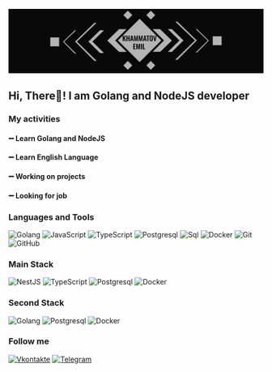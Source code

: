![Header](https://github.com/fishkaoff/fishkaoff/blob/main/assets/header.jpg)

## Hi, There👋! I am Golang and NodeJS developer


### My activities

#### ➖ Learn Golang and NodeJS
#### ➖ Learn English Language
#### ➖ Working on projects
#### ➖ Looking for job


### Languages and Tools 
![Golang](https://img.shields.io/badge/-Golang-090909?style=for-the-badge&logo=go)
![JavaScript](https://img.shields.io/badge/-JavaScript-090909?style=for-the-badge&logo=javascript)
![TypeScript](https://img.shields.io/badge/-TypeScript-090909?style=for-the-badge&logo=typescript)
![Postgresql](https://img.shields.io/badge/-Postgresql-090909?style=for-the-badge&logo=postgresql)
![Sql](https://img.shields.io/badge/-Sql-090909?style=for-the-badge&logo=mysql)
![Docker](https://img.shields.io/badge/-Docker-090909?style=for-the-badge&logo=docker)
![Git](https://img.shields.io/badge/-Git-090909?style=for-the-badge&logo=git)
![GitHub](https://img.shields.io/badge/-GitHub-090909?style=for-the-badge&logo=github)

### Main Stack
![NestJS](https://img.shields.io/badge/-NestJS-090909?style=for-the-badge&logo=nestjs)
![TypeScript](https://img.shields.io/badge/-TypeScript-090909?style=for-the-badge&logo=typescript)
![Postgresql](https://img.shields.io/badge/-Postgresql-090909?style=for-the-badge&logo=postgresql)
![Docker](https://img.shields.io/badge/-Docker-090909?style=for-the-badge&logo=docker)

### Second Stack
![Golang](https://img.shields.io/badge/-Golang-090909?style=for-the-badge&logo=go)
![Postgresql](https://img.shields.io/badge/-Postgresql-090909?style=for-the-badge&logo=postgresql)
![Docker](https://img.shields.io/badge/-Docker-090909?style=for-the-badge&logo=docker)

### Follow me 

[![Vkontakte](https://img.shields.io/badge/-Vkontakte-090909?style=for-the-badge&logo=Vk&logoColor=4F7DB3)](https://vk.com/f1shka0ff)
[![Telegram](https://img.shields.io/badge/-Telegram-090909?style=for-the-badge&logo=Telegram&logoColor=27A0D9)](https://t.me/fishkaoff)

